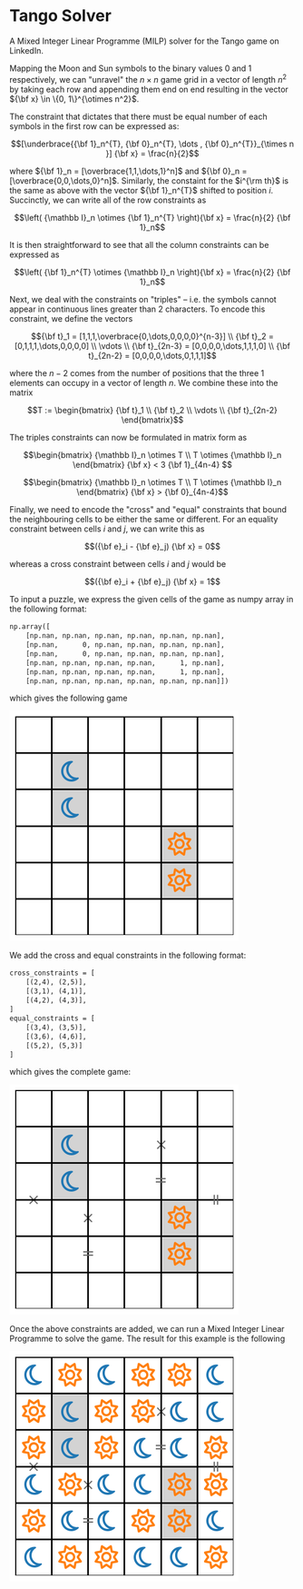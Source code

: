 # Tango Solver

A Mixed Integer Linear Programme (MILP) solver for the Tango game on LinkedIn.

Mapping the Moon and Sun symbols to the binary values 0 and 1 respectively, we can "unravel" the $n \times n$ game grid in a vector of length $n^2$ by taking each row and appending them end on end resulting in the vector ${\bf x} \in \{0, 1\}^{\otimes n^2}$.

The constraint that dictates that there must be equal number of each symbols in the first row can be expressed as:

```math
[\underbrace{{\bf 1}_n^{T}, {\bf 0}_n^{T}, \dots , {\bf 0}_n^{T}}_{\times n }] {\bf x} = \frac{n}{2}
```

where ${\bf 1}_n = [\overbrace{1,1,\dots,1}^n]$ and ${\bf 0}_n = [\overbrace{0,0,\dots,0}^n]$. Similarly, the constaint for the $i^{\rm th}$ is the same as above with the vector ${\bf 1}_n^{T}$ shifted to position $i$. Succinctly, we can write all of the row constraints as 

```math
\left( {\mathbb I}_n \otimes {\bf 1}_n^{T} \right){\bf x} = \frac{n}{2} {\bf 1}_n
```

It is then straightforward to see that all the column constraints can be expressed as 

```math
\left( {\bf 1}_n^{T} \otimes {\mathbb I}_n \right){\bf x} = \frac{n}{2} {\bf 1}_n
```

Next, we deal with the constraints on "triples" – i.e. the symbols cannot appear in continuous lines greater than 2 characters. To encode this constraint, we define the vectors

```math
{\bf t}_1 = [1,1,1,\overbrace{0,\dots,0,0,0,0}^{n-3}] \\
{\bf t}_2 = [0,1,1,1,\dots,0,0,0,0] \\
\vdots \\
{\bf t}_{2n-3} = [0,0,0,0,\dots,1,1,1,0] \\
{\bf t}_{2n-2} = [0,0,0,0,\dots,0,1,1,1]
```

where the $n-2$ comes from the number of positions that the three 1 elements can occupy in a vector of length $n$. We combine these into the matrix 

```math
T := \begin{bmatrix} {\bf t}_1 \\
{\bf t}_2 \\
\vdots \\
{\bf t}_{2n-2}
\end{bmatrix}
```

The triples constraints can now be formulated in matrix form as 

```math
\begin{bmatrix} 
    {\mathbb I}_n \otimes T \\
    T \otimes {\mathbb I}_n
\end{bmatrix} {\bf x}  < 3 {\bf 1}_{4n-4} 
```
```math
\begin{bmatrix} 
    {\mathbb I}_n \otimes T \\
    T \otimes {\mathbb I}_n
\end{bmatrix} {\bf x}  > {\bf 0}_{4n-4}
```

Finally, we need to encode the "cross" and "equal" constraints that bound the neighbouring cells to be either the same or different. For an equality constraint between cells $i$ and $j$, we can write this as

```math
({\bf e}_i - {\bf e}_j) {\bf x} = 0
```

whereas a cross constraint between cells $i$ and $j$ would be 

```math
({\bf e}_i + {\bf e}_j) {\bf x} = 1
```

To input a puzzle, we express the given cells of the game as numpy array in the following format:

```code
np.array([
    [np.nan, np.nan, np.nan, np.nan, np.nan, np.nan],
    [np.nan,      0, np.nan, np.nan, np.nan, np.nan],
    [np.nan,      0, np.nan, np.nan, np.nan, np.nan],
    [np.nan, np.nan, np.nan, np.nan,      1, np.nan],
    [np.nan, np.nan, np.nan, np.nan,      1, np.nan],
    [np.nan, np.nan, np.nan, np.nan, np.nan, np.nan]])
```

which gives the following game

!['Unconstrained Game'](SampleGameNoCons.png)

We add the cross and equal constraints in the following format:

```code
cross_constraints = [
    [(2,4), (2,5)],
    [(3,1), (4,1)],
    [(4,2), (4,3)],
]
equal_constraints = [
    [(3,4), (3,5)],
    [(3,6), (4,6)],
    [(5,2), (5,3)]
]
```

which gives the complete game:

!['Constrained Game'](SampleGame.png)

Once the above constraints are added, we can run a Mixed Integer Linear Programme to solve the game. The result for this example is the following 

!['Solved Game'](SampleGameSolved.png)
